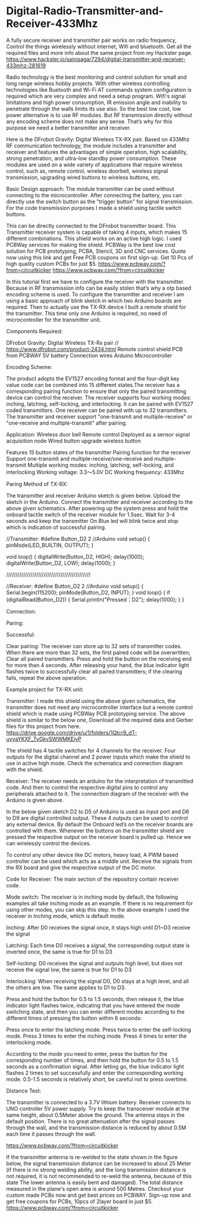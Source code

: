 # Digital-Radio-Transmitter-and-Receiver-433Mhz
A fully secure receiver and transmitter pair works on radio frequency, Control the things wirelessly without internet, Wifi and bluetooth.
Get all the required files and more info about the same project from my Hackster page. https://www.hackster.io/sainisagar7294/digital-transmitter-and-receiver-433mhz-281619

Radio technology is the best monitoring and control solution for small and long range wireless hobby projects. With other wireless controlling technologies like Buetooth and Wi-Fi AT commands system configuration is required which are very complex and need a setup program. Wifi's signal limitations and high power consumption, IR emission angle and inability to penetrate through the walls limits its use also. So the best low cost, low power alternative is to use RF modules. But RF transmission directly without any encoding scheme does not make any sense. That’s why for this purpose we need a better transmitter and receiver.

Here is the DFrobot Gravity: Digital Wireless TX-RX pair. Based on 433Mhz RF communication technology, the module includes a transmitter and receiver and features the advantages of simple operation, high scalability, strong penetration, and ultra-low standby power consumption. These modules are used on a wide variety of applications that require wireless control, such as, remote control, wireless doorbell, wireless signal transmission, upgrading wired buttons to wireless buttons, etc.

Basic Design approach:
The module transmitter can be used without connecting to the microcontroller. After connecting the battery, you can directly use the switch button as the "trigger button" for signal transmission. For the code transmission purposes I made a shield using tactile switch buttons.

This can be directly connected to the DFrobot transmitter board. This Transmitter receiver system is capable of taking 4 inputs, which makes 15 different combinations. This shield works on an active high logic. I used PCBWay services for making the shield. PCBWay is the best low cost solution for PCB prototyping, PCBA, Stencil, 3D and CNC services. Quote now using this link and get Free PCB coupons on first sign-up. Get 10 Pcs of high quality custom PCBs for just $5. https://www.pcbway.com/?from=circuitkicker
https://www.pcbway.com/?from=circuitkicker

In this tutorial first we have to configure the receiver with the transmitter. Because in RF transmission info can be easily stolen that’s why a otp based encoding scheme is used. To configure the transmitter and receiver I am using a basic approach of blink sketch in which two Arduino boards are required. Then to actually use the TX-RX device I built a remote shield for the transmitter. This time only one Arduino is required, no need of microcontroller for the transmitter unit.


Components Required:

DFrobot Gravity: Digital Wireless TX-Rx pair // https://www.dfrobot.com/product-2434.html
Remote control shield PCB from PCBWAY
5V battery
Connection wires
Arduino Microcontroller

Encoding Scheme:

The product adopts the EV1527 encoding format and the four-digit key value code can be combined into 15 different states.The receiver has a corresponding pairing function to ensure that only the paired transmitting device can control the receiver. The receiver supports four working modes: inching, latching, self-locking, and interlocking. It can be paired with EV1527 coded transmitters. One receiver can be paired with up to 32 transmitters. The transmitter and receiver support "one-transmit and multiple-receive" or "one-receive and multiple-transmit" after pairing.

Application:
Wireless door bell
Remote control
Deployed as a sensor signal acquisition node
Wired button upgrade wireless button

Features
15 button states of the transmitter
Pairing function for the receiver
Support one-transmit and multiple-receive/one-receive and multiple-transmit
Multiple working modes: inching, latching, self-locking, and interlocking
Working voltage: 3.3～5.0V DC
Working frequency: 433Mhz

Paring Method of TX-RX:

The transmitter and receiver Arduino sketch is given below. Upload the sketch in the Arduino. Connect the transmitter and receiver according to the above given schematics. After powering up the system press and hold  the onboard tactile switch of the receiver module for 1.5sec. Wait for 3-4 seconds and keep the transmitter On Blue led will blink twice and stop which is indication of successful pairing.

//Transmitter:
#define Button_D2 2  //Arduino
void setup() {
  pinMode(LED_BUILTIN, OUTPUT);
}

void loop() {
  digitalWrite(Button_D2, HIGH);
  delay(1000);
  digitalWrite(Button_D2, LOW);
  delay(1000);
}


/////////////////////////////////////////////


//Receiver:
#define Button_D2 2 //Arduino
void setup() {
    Serial.begin(115200);
    pinMode(Button_D2, INPUT);
}
void loop() {
    if (digitalRead(Button_D2)) {
        Serial.println("Pressed：D2");
        delay(1000);
    }
}

Connection:

Paring:

Successful:

Clear pairing:
The receiver can store up to 32 sets of transmitter codes. When there are more than 32 sets, the first paired code will be overwritten; Clear all paired transmitters: Press and hold the button on the receiving end for more than 4 seconds. After releasing your hand, the blue indicator light flashes twice to successfully clear all paired transmitters; if the clearing fails, repeat the above operation.

Example project for TX-RX unit:

Transmitter: I made this shield using the above given schematics, the transmitter does not need any microcontroller interface but a remote control shield which is made using PCBWay PCB prototyping service. The above shield is similar to the below one, Download all the required data and Gerber files for this project from here. https://drive.google.com/drive/u/1/folders/1Qtcr9_dT-uvyaYKXF_TvGkvSWWMKEiyP

The shield has 4 tactile switches for 4 channels for the receiver. Four outputs for the digital channel and 2 power inputs which make the shield to use in active high mode. Check the schematics and connection diagram with the shield.

Receiver: The receiver needs an arduino for the interpretation of transmitted code. And then to control the respective digital pins to control any peripherals attached to it. The connection diagram of the receiver with the Arduino is given above.

In the below given sketch D2 to D5 of Arduino is used as input port and D6 to D9 are digital controlled output. These 4 outputs can be used to control any external device. By default the Onboard led’s on the receiver boards are controlled with them. Whenever the buttons on the transmitter shield are pressed the respective output on the receiver board is pulled up. Hence we can wirelessly control the devices.

To control any other device like DC motors, heavy load, A PWM based controller can be used which acts as a middle unit. Receive the signals from the RX board and give the respective output of the DC motor.

Code for Receiver:
The main section of the repository contain receiver code. 

Mode switch:
The receiver is in inching mode by default, the following examples all take inching mode as an example. If there is no requirement for using other modes, you can skip this step. In the above example I used the receiver in Inching mode, which is default mode.

Inching: After D0 receives the signal once, it stays high until D1~D3 receive the signal

Latching: Each time D0 receives a signal, the corresponding output state is inverted once, the same is true for D1 to D3

Self-locking: D0 receives the signal and outputs high level, but does not receive the signal low, the same is true for D1 to D3

Interlocking: When receiving the signal D0, D0 stays at a high level, and all the others are low. The same applies to D1 to D3.

Press and hold the button for 0.5 to 1.5 seconds, then release it, the blue indicator light flashes twice, indicating that you have entered the mode switching state, and then you can enter different modes according to the different times of pressing the button within 6 seconds:

Press once to enter the latching mode.
Press twice to enter the self-locking mode.
Press 3 times to enter the inching mode.
Press 4 times to enter the interlocking mode.

According to the mode you need to enter, press the button for the corresponding number of times, and then hold the button for 0.5 to 1.5 seconds as a confirmation signal. After letting go, the blue indicator light flashes 2 times to set successfully and enter the corresponding working mode. 0.5-1.5 seconds is relatively short, be careful not to press overtime.

Distance Test:

The transmitter is connected to a 3.7V lithium battery. Receiver connects to UNO controller 5V power supply. Try to keep the transceiver module at the same height, about 0.5Meter above the ground. The antenna stays in the default position. There is no great attenuation after the signal passes through the wall, and the transmission distance is reduced by about 0.5M each time it passes through the wall.

https://www.pcbway.com/?from=circuitkicker

If the transmitter antenna is re-welded to the state shown in the figure below, the signal transmission distance can be increased to about 25 Meter (if there is no strong welding ability, and the long transmission distance is not required, it is not recommended to re-weld the antenna, because of this state The lower antenna is easily bent and damaged). The total distance measured in the plane's open area is around 500 Metres. Checkout your custom made PCBs now and get best prices  on PCBWAY. Sign-up now and get free coupons for PCBs, 10pcs of 2layer board in just $5. https://www.pcbway.com/?from=circuitkicker
